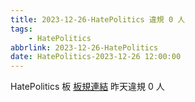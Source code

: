 ```yaml
---
title: 2023-12-26-HatePolitics 違規 0 人
tags:
    - HatePolitics
abbrlink: 2023-12-26-HatePolitics
date: HatePolitics-2023-12-26 12:00:00
---
```

HatePolitics 板 [板規連結](https://www.ptt.cc/bbs/HatePolitics/M.1617115262.A.D60.html)
昨天違規 0 人
